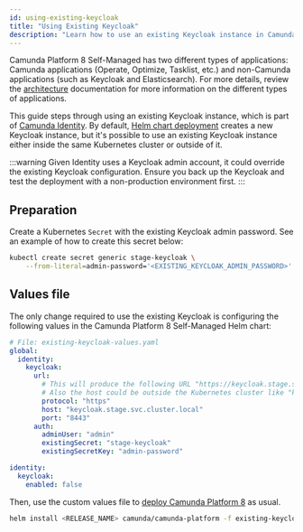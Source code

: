 ```yaml
---
id: using-existing-keycloak
title: "Using Existing Keycloak"
description: "Learn how to use an existing Keycloak instance in Camunda Platform 8 Self-Managed deployment."
---
```


Camunda Platform 8 Self-Managed has two different types of applications: Camunda applications (Operate, Optimize, Tasklist, etc.) and non-Camunda applications (such as Keycloak and Elasticsearch). For more details, review the [architecture](../../../platform-architecture/overview.md) documentation for more information on the different types of applications.

This guide steps through using an existing Keycloak instance, which is part of [Camunda Identity](../../../identity/what-is-identity.md). By default, [Helm chart deployment](../deploy.md) creates a new Keycloak instance, but it's possible to use an existing Keycloak instance either inside the same Kubernetes cluster or outside of it.

:::warning
Given Identity uses a Keycloak admin account, it could override the existing Keycloak configuration. Ensure you back up the Keycloak and test the deployment with a non-production environment first.
:::

## Preparation

Create a Kubernetes `Secret` with the existing Keycloak admin password. See an example of how to create this secret below:

```sh
kubectl create secret generic stage-keycloak \
    --from-literal=admin-password='<EXISTING_KEYCLOAK_ADMIN_PASSWORD>'
```

## Values file

The only change required to use the existing Keycloak is configuring the following values in the Camunda Platform 8 Self-Managed Helm chart:

```yaml
# File: existing-keycloak-values.yaml
global:
  identity:
    keycloak:
      url:
        # This will produce the following URL "https://keycloak.stage.svc.cluster.local:8443".
        # Also the host could be outside the Kubernetes cluster like "keycloak.stage.example.com".
        protocol: "https"
        host: "keycloak.stage.svc.cluster.local"
        port: "8443"
      auth:
        adminUser: "admin"
        existingSecret: "stage-keycloak"
        existingSecretKey: "admin-password"

identity:
  keycloak:
    enabled: false
```

Then, use the custom values file to [deploy Camunda Platform 8](../deploy.md) as usual.

```sh
helm install <RELEASE_NAME> camunda/camunda-platform -f existing-keycloak-values.yaml
```
